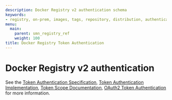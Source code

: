 ```yaml
---
description: Docker Registry v2 authentication schema
keywords:
- registry, on-prem, images, tags, repository, distribution, authentication, advanced
menu:
  main:
    parent: smn_registry_ref
    weight: 100
title: Docker Registry Token Authentication
---
```


# Docker Registry v2 authentication

See the [Token Authentication Specification](token.md),
[Token Authentication Implementation](jwt.md),
[Token Scope Documentation](scope.md),
[OAuth2 Token Authentication](oauth.md) for more information.
